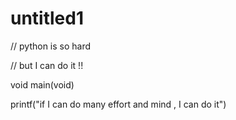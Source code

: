 # untitled1
// python is so hard 

// but I can do it !!

void main(void)

printf("if I can do many effort and mind , I can do it") 
